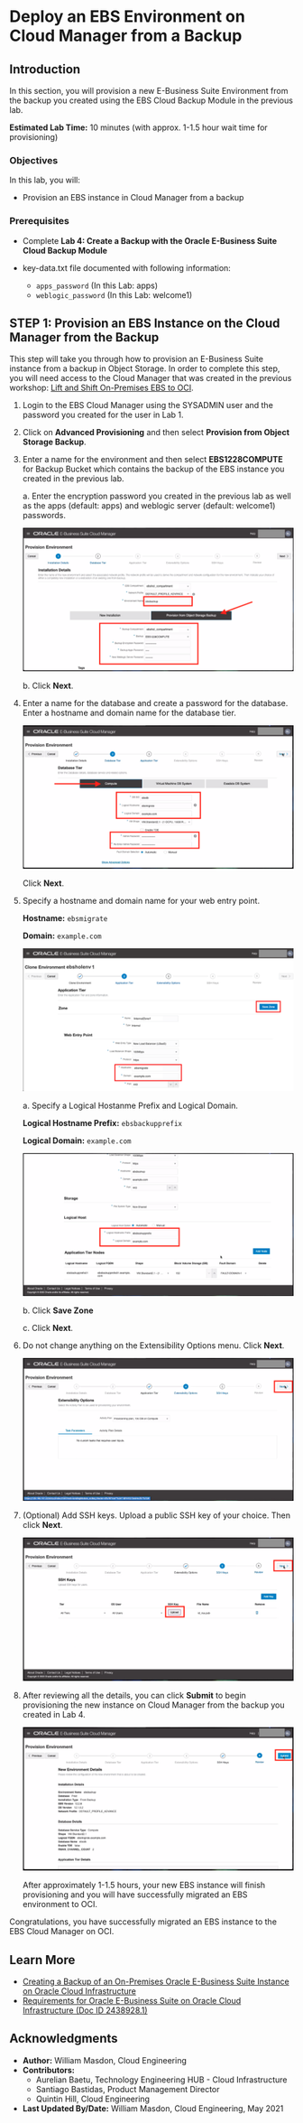 # Deploy an EBS Environment on Cloud Manager from a Backup

## Introduction

In this section, you will provision a new E-Business Suite Environment from the backup you created using the EBS Cloud Backup Module in the previous lab. 

**Estimated Lab Time:** 10 minutes (with approx. 1-1.5 hour wait time for provisioning)

### **Objectives**

In this lab, you will:
 
* Provision an EBS instance in Cloud Manager from a backup

### **Prerequisites**

* Complete **Lab 4: Create a Backup with the Oracle E-Business Suite Cloud Backup Module**
* key-data.txt file documented with following information:

    - `apps_password` (In this Lab: apps)
    - `weblogic_password` (In this Lab: welcome1)

## **STEP 1:** Provision an EBS Instance on the Cloud Manager from the Backup
This step will take you through how to provision an E-Business Suite instance from a backup in Object Storage. In order to complete this step, you will need access to the Cloud Manager that was created in the previous workshop: [Lift and Shift On-Premises EBS to OCI](https://apexapps.oracle.com/pls/apex/dbpm/r/livelabs/view-workshop?wid=672&clear=180&session=5980193088668). 

1. Login to the EBS Cloud Manager using the SYSADMIN user and the password you created for the user in Lab 1. 

2. Click on **Advanced Provisioning** and then select **Provision from Object Storage Backup**.

3. Enter a name for the environment and then select **EBS1228COMPUTE** for Backup Bucket which contains the backup of the EBS instance you created in the previous lab.

    a. Enter the encryption password you created in the previous lab as well as the apps (default: apps) and weblogic server (default: welcome1) passwords.

    ![](./images/1.png " ")

    b. Click **Next**.

4. Enter a name for the database and create a password for the database. Enter a hostname and domain name for the database tier.

    ![](./images/2.png " ")

    Click **Next**. 

5. Specify a hostname and domain name for your web entry point. 

    **Hostname:** `ebsmigrate`

    **Domain:** `example.com`

    ![](./images/3-1.png " ")

    a. Specify a Logical Hostanme Prefix and Logical Domain.
    
    **Logical Hostname Prefix:** `ebsbackupprefix`

    **Logical Domain:** `example.com`

    ![](./images/3-2.png " ")

    b. Click **Save Zone**

    c. Click **Next**. 

6. Do not change anything on the Extensibility Options menu. Click **Next**.

    ![](./images/3-3.png " ")

7. (Optional) Add SSH keys. Upload a public SSH key of your choice. Then click **Next**. 

    ![](./images/3-4.png " ")

6. After reviewing all the details, you can click **Submit** to begin provisioning the new instance on Cloud Manager from the backup you created in Lab 4. 

    ![](./images/4.png " ")

    After approximately 1-1.5 hours, your new EBS instance will finish provisioning and you will have successfully migrated an EBS environment to OCI. 

Congratulations, you have successfully migrated an EBS instance to the EBS Cloud Manager on OCI. 

## Learn More

* [Creating a Backup of an On-Premises Oracle E-Business Suite Instance on Oracle Cloud Infrastructure](https://www.oracle.com/webfolder/technetwork/tutorials/obe/cloud/compute-iaas/creating_backup_of_ebs_instance_on_oci/101_backup_oci.html)
* [Requirements for Oracle E-Business Suite on Oracle Cloud Infrastructure (Doc ID 2438928.1)](https://support.oracle.com/epmos/faces/DocumentDisplay?_afrLoop=97656525609392&id=2438928.1&_afrWindowMode=0&_adf.ctrl-state=1bsk4t5eng_4#S2)

## Acknowledgments

* **Author:** William Masdon, Cloud Engineering
* **Contributors:** 
    - Aurelian Baetu, Technology Engineering HUB - Cloud Infrastructure
    - Santiago Bastidas, Product Management Director
    - Quintin Hill, Cloud Engineering
* **Last Updated By/Date:** William Masdon, Cloud Engineering, May 2021


